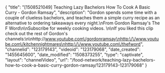 {
    "title": "[1508521049] Teaching Lazy Bachelors How To Cook A Basic Curry - Gordon Ramsay",
    "description": "Gordon spends some time with a couple of clueless bachelors, and teaches them a simple curry recipe as an alternative to ordering takeaways every night.\nFrom Gordon Ramsay's The F Word\n\nSubscribe for weekly cooking videos. \n\nIf you liked this clip check out the rest of Gordon's channels:\n\nhttp:\/\/www.youtube.com\/gordonramsay\nhttp:\/\/www.youtube.com\/kitchennightmares\nhttp:\/\/www.youtube.com\/thefword",
    "channelid": "123179143",
    "videoid": "123179068",
    "date_created": "1455645600",
    "date_modified": "1508373255",
    "type": "captivate",
    "layout": "channelVideo",
    "url": "\/food-network\/teaching-lazy-bachelors-how-to-cook-a-basic-curry-gordon-ramsay\/123179143-123179068"
}